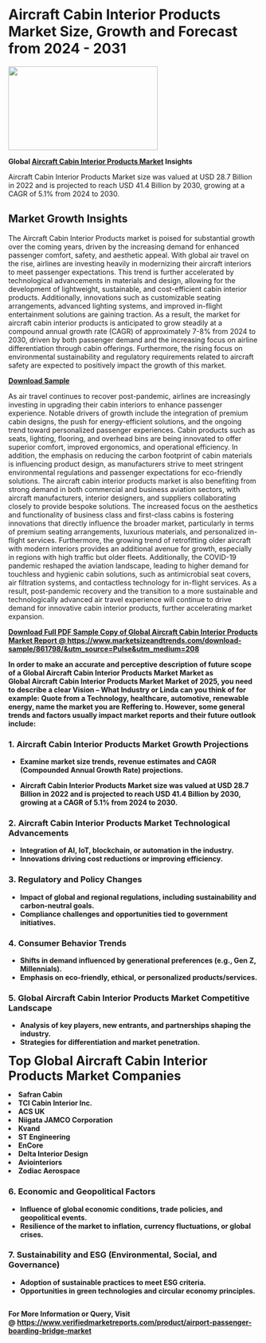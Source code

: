 <H1>Aircraft Cabin Interior Products Market Size, Growth and Forecast from 2024 - 2031</H1><img class="aligncenter size-medium wp-image-584254" src="https://thirdeyenews.in/wp-content/uploads/2024/09/Global-Market-Research-300x168.jpeg" alt="" width="300" height="168" /><p><strong>Global&nbsp;<a href="https://www.marketsizeandtrends.com/download-sample/861798/&amp;utm_source=Pulse&amp;utm_medium=208">Aircraft Cabin Interior Products Market</a> Insights</strong></p><p>Aircraft Cabin Interior Products Market size was valued at USD 28.7 Billion in 2022 and is projected to reach USD 41.4 Billion by 2030, growing at a CAGR of 5.1% from 2024 to 2030.</p><p><h2>Market Growth Insights</h2> <p>The Aircraft Cabin Interior Products market is poised for substantial growth over the coming years, driven by the increasing demand for enhanced passenger comfort, safety, and aesthetic appeal. With global air travel on the rise, airlines are investing heavily in modernizing their aircraft interiors to meet passenger expectations. This trend is further accelerated by technological advancements in materials and design, allowing for the development of lightweight, sustainable, and cost-efficient cabin interior products. Additionally, innovations such as customizable seating arrangements, advanced lighting systems, and improved in-flight entertainment solutions are gaining traction. As a result, the market for aircraft cabin interior products is anticipated to grow steadily at a compound annual growth rate (CAGR) of approximately 7-8% from 2024 to 2030, driven by both passenger demand and the increasing focus on airline differentiation through cabin offerings. Furthermore, the rising focus on environmental sustainability and regulatory requirements related to aircraft safety are expected to positively impact the growth of this market.</p> <p><strong><a href="#">Download Sample</a></strong></p> <p>As air travel continues to recover post-pandemic, airlines are increasingly investing in upgrading their cabin interiors to enhance passenger experience. Notable drivers of growth include the integration of premium cabin designs, the push for energy-efficient solutions, and the ongoing trend toward personalized passenger experiences. Cabin products such as seats, lighting, flooring, and overhead bins are being innovated to offer superior comfort, improved ergonomics, and operational efficiency. In addition, the emphasis on reducing the carbon footprint of cabin materials is influencing product design, as manufacturers strive to meet stringent environmental regulations and passenger expectations for eco-friendly solutions. The aircraft cabin interior products market is also benefiting from strong demand in both commercial and business aviation sectors, with aircraft manufacturers, interior designers, and suppliers collaborating closely to provide bespoke solutions. The increased focus on the aesthetics and functionality of business class and first-class cabins is fostering innovations that directly influence the broader market, particularly in terms of premium seating arrangements, luxurious materials, and personalized in-flight services. Furthermore, the growing trend of retrofitting older aircraft with modern interiors provides an additional avenue for growth, especially in regions with high traffic but older fleets. Additionally, the COVID-19 pandemic reshaped the aviation landscape, leading to higher demand for touchless and hygienic cabin solutions, such as antimicrobial seat covers, air filtration systems, and contactless technology for in-flight services. As a result, post-pandemic recovery and the transition to a more sustainable and technologically advanced air travel experience will continue to drive demand for innovative cabin interior products, further accelerating market expansion.</p> <p><strong><a href="#"></p><p><span class=""><strong>Download Full PDF Sample Copy of Global Aircraft Cabin Interior Products Market Report</strong> @ <a href="https://www.marketsizeandtrends.com/download-sample/861798/&amp;utm_source=Pulse&amp;utm_medium=208" target="_blank">https://www.marketsizeandtrends.com/download-sample/861798/&amp;utm_source=Pulse&amp;utm_medium=208</a></span></p><p>In order to make an accurate and perceptive description of future scope of a Global&nbsp;Aircraft Cabin Interior Products Market Market as Global&nbsp;Aircraft Cabin Interior Products Market Market of 2025, you need to describe a clear Vision &ndash; What Industry or Linda can you think of for example: Quote from a Technology, healthcare, automotive, renewable energy, name the market you are Reffering to. However, some general trends and factors usually impact market reports and their future outlook include:</p><h3>1.&nbsp;<strong>Aircraft Cabin Interior Products Market Growth Projections</strong></h3><ul><li>Examine market size trends, revenue estimates and CAGR (Compounded Annual Growth Rate) projections.</li><li><p>Aircraft Cabin Interior Products Market size was valued at USD 28.7 Billion in 2022 and is projected to reach USD 41.4 Billion by 2030, growing at a CAGR of 5.1% from 2024 to 2030.</p></li></ul><h3>2.&nbsp;<strong>Aircraft Cabin Interior Products Market Technological Advancements</strong></h3><ul><li>Integration of AI, IoT, blockchain, or automation in the industry.</li><li>Innovations driving cost reductions or improving efficiency.</li></ul><h3>3.&nbsp;<strong>Regulatory and Policy Changes</strong></h3><ul><li>Impact of global and regional regulations, including sustainability and carbon-neutral goals.</li><li>Compliance challenges and opportunities tied to government initiatives.</li></ul><h3>4.&nbsp;<strong>Consumer Behavior Trends</strong></h3><ul><li>Shifts in demand influenced by generational preferences (e.g., Gen Z, Millennials).</li><li>Emphasis on eco-friendly, ethical, or personalized products/services.</li></ul><h3>5.&nbsp;<strong>Global Aircraft Cabin Interior Products Market Competitive Landscape</strong></h3><ul><li>Analysis of key players, new entrants, and partnerships shaping the industry.</li><li>Strategies for differentiation and market penetration.</li></ul><p data-pm-slice="1 1 []"><span style="color: inherit; font-family: inherit; font-size: 25px;">Top Global Aircraft Cabin Interior Products Market Companies</span></p><div class="" data-test-id=""><p><li>Safran Cabin</li><li> TCI Cabin Interior Inc.</li><li> ACS UK</li><li> Niigata JAMCO Corporation</li><li> Kvand</li><li> ST Engineering</li><li> EnCore</li><li> Delta Interior Design</li><li> Aviointeriors</li><li> Zodiac Aerospace</li></p></div><h3>6.&nbsp;<strong>Economic and Geopolitical Factors</strong></h3><ul><li>Influence of global economic conditions, trade policies, and geopolitical events.</li><li>Resilience of the market to inflation, currency fluctuations, or global crises.</li></ul><h3>7.&nbsp;<strong>Sustainability and ESG (Environmental, Social, and Governance)</strong></h3><ul><li>Adoption of sustainable practices to meet ESG criteria.</li><li>Opportunities in green technologies and circular economy principles.</li></ul><h2><strong style="font-size: 14px;">For More Information or Query, Visit @&nbsp;</strong><a style="background-color: #ffffff; font-size: 14px;" href="https://www.marketsizeandtrends.com/report/aircraft-cabin-interior-products-market/" target="_blank">https://www.verifiedmarketreports.com/product/airport-passenger-boarding-bridge-market</a></h2>
